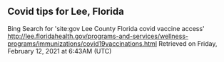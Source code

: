 ## Covid tips for Lee, Florida

Bing Search for 'site:gov Lee County Florida covid vaccine access'
http://lee.floridahealth.gov/programs-and-services/wellness-programs/immunizations/covid19vaccinations.html
Retrieved on Friday, February 12, 2021 at 6:43AM (UTC)